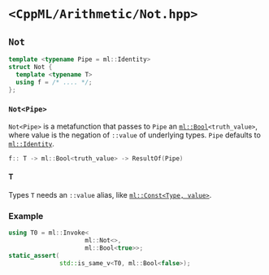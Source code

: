 # `<CppML/Arithmetic/Not.hpp>`

## `Not`

```c++
template <typename Pipe = ml::Identity>
struct Not {
  template <typename T>
  using f = /* .... */;
};
```
### `Not<Pipe>`

`Not<Pipe>` is a metafunction that passes to `Pipe` an [`ml::Bool`](../Vocabulary/Const.md)`<truth_value>`, where value is the negation of `::value` of underlying types. `Pipe` defaults to [`ml::Identity`](../Functional/Identity.md).

```c++
f:: T -> ml::Bool<truth_value> -> ResultOf(Pipe)
```

#### T

Types `T` needs an `::value` alias, like [`ml::Const<Type, value>`](../Vocabulary/Const.md).

### Example

```c++
using T0 = ml::Invoke<
                     ml::Not<>,
                     ml::Bool<true>>;
static_assert(
              std::is_same_v<T0, ml::Bool<false>);
```


